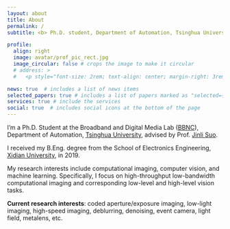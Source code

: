 ```yaml
---
layout: about
title: About
permalink: /
subtitle: <b> Ph.D. student, Department of Automation, Tsinghua University. </b>

profile:
  align: right
  image: avatar/prof_pic_rect.jpg
  image_circular: false # crops the image to make it circular
  # address: >
  #   <p style="font-size: 2rem; text-align: center; margin-right: 3rem;"><a href='https://github.com/zhihongz'><i class="fab fa-github"></i></a> <a href='https://scholar.google.com/citations?user=Ut_E87AAAAAJ'><i class="ai ai-google-scholar"></i></a> <a href="mailto:%7A_%7A%68%69_%68%6F%6E%67@%31%36%33.%63%6F%6D"><i class="fas fa-envelope"></i></a></p>

news: true  # includes a list of news items
selected_papers: true # includes a list of papers marked as "selected={true}"
services: true # include the services
social: true  # includes social icons at the bottom of the page
---
```


I’m a Ph.D. Student at the Broadband and Digital Media Lab (<a href='http://media.au.tsinghua.edu.cn/'>BBNC</a>), Department of Automation, <a href='https://www.tsinghua.edu.cn/'>Tsinghua University</a>, advised by Prof. <a href='https://scholar.google.com/citations?user=e4lel8QAAAAJ'>Jinli Suo</a>.

I received my B.Eng. degree from the School of Electronics Engineering, <a href='https://www.xidian.edu.cn/'>Xidian University</a>, in 2019.

My research interests include computational imaging, computer vision, and machine learning. Specifically, I focus on high-throughput low-bandwidth computational imaging and corresponding low-level and high-level vision tasks.

**Current research interests**: coded aperture/exposure imaging, low-light imaging, high-speed imaging, deblurring, denoising, event camera, light field, metalens, etc.
